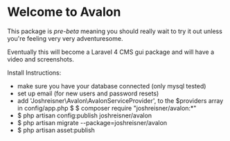 Welcome to Avalon
======

This package is *pre-beta* meaning you should really wait to try it out unless you're feeling very very adventuresome.

Eventually this will become a Laravel 4 CMS gui package and will have a video and screenshots.

Install Instructions:

* make sure you have your database connected (only mysql tested)
* set up email (for new users and password resets)
* add 'Joshreisner\Avalon\AvalonServiceProvider', to the $providers array in config/app.php
$ $ composer require "joshreisner/avalon:*"
* $ php artisan config:publish joshreisner/avalon
* $ php artisan migrate --package=joshreisner/avalon
* $ php artisan asset:publish

